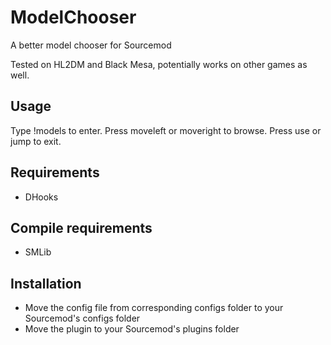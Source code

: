 # ModelChooser
 A better model chooser for Sourcemod
 
 Tested on HL2DM and Black Mesa, potentially works on other games as well.
 
## Usage
Type !models to enter. Press moveleft or moveright to browse. Press use or jump to exit.

## Requirements
- DHooks

## Compile requirements
- SMLib

## Installation
- Move the config file from corresponding configs folder to your Sourcemod's configs folder
- Move the plugin to your Sourcemod's plugins folder